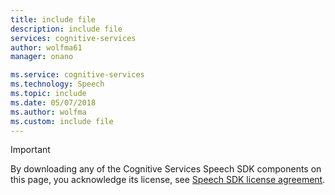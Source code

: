```yaml
---
title: include file
description: include file
services: cognitive-services
author: wolfma61
manager: onano

ms.service: cognitive-services
ms.technology: Speech
ms.topic: include
ms.date: 05/07/2018
ms.author: wolfma
ms.custom: include file
---
```


> [!IMPORTANT]
> By downloading any of the Cognitive Services Speech SDK components on this page, you acknowledge its license, see [Speech SDK license agreement](../license.md).
